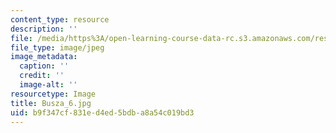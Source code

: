 ```yaml
---
content_type: resource
description: ''
file: /media/https%3A/open-learning-course-data-rc.s3.amazonaws.com/res-8-005-vibrations-and-waves-problem-solving-fall-2012/b9f347cf831ed4ed5bdba8a54c019bd3_Busza_6.jpg
file_type: image/jpeg
image_metadata:
  caption: ''
  credit: ''
  image-alt: ''
resourcetype: Image
title: Busza_6.jpg
uid: b9f347cf-831e-d4ed-5bdb-a8a54c019bd3
---
```

